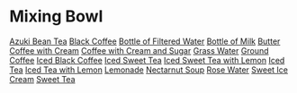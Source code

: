 <!-- TITLE: Brewing -->
<!-- SUBTITLE: Refreshing beverages and other liquified liquids -->

# Mixing Bowl
[Azuki Bean Tea](azuki-bean-tea)
[Black Coffee](black-coffee)
[Bottle of Filtered Water](bottle-of-filtered-water)
[Bottle of Milk](bottle-of-milk)
[Butter](butter)
[Coffee with Cream](coffee-with-cream)
[Coffee with Cream and Sugar](coffee-with-cream-and-sugar)
[Grass Water](grass-water)
[Ground Coffee](ground-coffee)
[Iced Black Coffee](iced-black-coffee)
[Iced Sweet Tea](iced-sweet-tea)
[Iced Sweet Tea with Lemon](iced-sweet-tea-with-lemon)
[Iced Tea](iced-tea)
[Iced Tea with Lemon](iced-tea-with-lemon)
[Lemonade](lemonade)
[Nectarnut Soup](nectarnut-soup)
[Rose Water](rose-water)
[Sweet Ice Cream](sweet-ice-cream)
[Sweet Tea](sweet-tea)